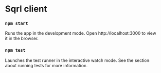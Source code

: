 # Sqrl client

### `npm start`

Runs the app in the development mode.
Open http://localhost:3000 to view it in the browser.

### `npm test`

Launches the test runner in the interactive watch mode.
See the section about running tests for more information.
